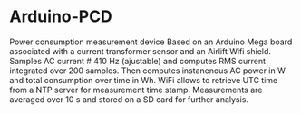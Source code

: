 # Arduino-PCD
Power consumption measurement device
Based on an Arduino Mega board associated with a current transformer sensor and an Airlift Wifi shield.
Samples AC current # 410 Hz (ajustable) and computes RMS current integrated over 200 samples.
Then computes instanenous AC power in W and total consumption over time in Wh.
WiFi allows to retrieve UTC time from a NTP server for measurement time stamp.
Measurements are averaged over 10 s and stored on a SD card for further analysis.
